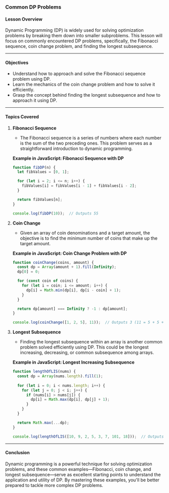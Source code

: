 ### **Common DP Problems**

#### Lesson Overview

Dynamic Programming (DP) is widely used for solving optimization problems by breaking them down into smaller subproblems. This lesson will focus on commonly encountered DP problems, specifically, the Fibonacci sequence, coin change problem, and finding the longest subsequence.

---

#### Objectives

- Understand how to approach and solve the Fibonacci sequence problem using DP.
- Learn the mechanics of the coin change problem and how to solve it efficiently.
- Grasp the concept behind finding the longest subsequence and how to approach it using DP.

---

#### Topics Covered

1. **Fibonacci Sequence**

    - The Fibonacci sequence is a series of numbers where each number is the sum of the two preceding ones. This problem serves as a straightforward introduction to dynamic programming.
    
    **Example in JavaScript: Fibonacci Sequence with DP**
    
    ```javascript
    function fibDP(n) {
      let fibValues = [0, 1];

      for (let i = 2; i <= n; i++) {
        fibValues[i] = fibValues[i - 1] + fibValues[i - 2];
      }

      return fibValues[n];
    }

    console.log(fibDP(10));  // Outputs 55
    ```

2. **Coin Change**

    - Given an array of coin denominations and a target amount, the objective is to find the minimum number of coins that make up the target amount.
    
    **Example in JavaScript: Coin Change Problem with DP**
    
    ```javascript
    function coinChange(coins, amount) {
      const dp = Array(amount + 1).fill(Infinity);
      dp[0] = 0;

      for (const coin of coins) {
        for (let i = coin; i <= amount; i++) {
          dp[i] = Math.min(dp[i], dp[i - coin] + 1);
        }
      }

      return dp[amount] === Infinity ? -1 : dp[amount];
    }

    console.log(coinChange([1, 2, 5], 11));  // Outputs 3 (11 = 5 + 5 + 1)
    ```

3. **Longest Subsequence**

    - Finding the longest subsequence within an array is another common problem solved efficiently using DP. This could be the longest increasing, decreasing, or common subsequence among arrays.
    
    **Example in JavaScript: Longest Increasing Subsequence**
    
    ```javascript
    function lengthOfLIS(nums) {
      const dp = Array(nums.length).fill(1);
      
      for (let i = 0; i < nums.length; i++) {
        for (let j = 0; j < i; j++) {
          if (nums[i] > nums[j]) {
            dp[i] = Math.max(dp[i], dp[j] + 1);
          }
        }
      }

      return Math.max(...dp);
    }

    console.log(lengthOfLIS([10, 9, 2, 5, 3, 7, 101, 18]));  // Outputs 4 ([2, 5, 7, 101])
    ```

---

#### Conclusion

Dynamic programming is a powerful technique for solving optimization problems, and these common examples—Fibonacci, coin change, and longest subsequence—serve as excellent starting points to understand the application and utility of DP. By mastering these examples, you'll be better prepared to tackle more complex DP problems.
